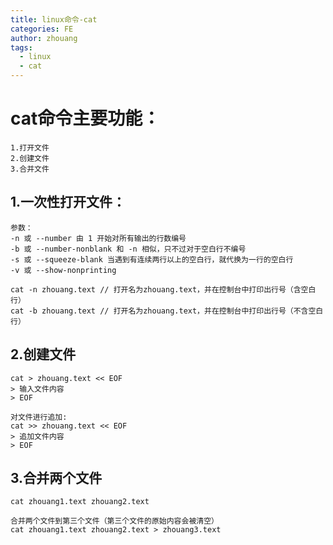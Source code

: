 ```yaml
---
title: linux命令-cat
categories: FE
author: zhouang
tags:
  - linux
  - cat
---
```


# cat命令主要功能：
	1.打开文件
	2.创建文件
	3.合并文件

	
## 1.一次性打开文件：
	参数：
	-n 或 --number 由 1 开始对所有输出的行数编号
	-b 或 --number-nonblank 和 -n 相似，只不过对于空白行不编号
	-s 或 --squeeze-blank 当遇到有连续两行以上的空白行，就代换为一行的空白行
	-v 或 --show-nonprinting
	
	cat -n zhouang.text // 打开名为zhouang.text，并在控制台中打印出行号（含空白行）
	cat -b zhouang.text // 打开名为zhouang.text，并在控制台中打印出行号（不含空白行）
	
## 2.创建文件
	cat > zhouang.text << EOF
	> 输入文件内容
	> EOF
	
	对文件进行追加:
	cat >> zhouang.text << EOF
	> 追加文件内容
	> EOF
	
## 3.合并两个文件
	cat zhouang1.text zhouang2.text
	
	合并两个文件到第三个文件（第三个文件的原始内容会被清空）
	cat zhouang1.text zhouang2.text > zhouang3.text
	
	
	